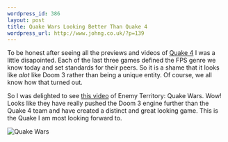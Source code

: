 ```yaml
--- 
wordpress_id: 386
layout: post
title: Quake Wars Looking Better Than Quake 4
wordpress_url: http://www.johng.co.uk/?p=139
---
```

To be honest after seeing all the previews and videos of <a href="http://quake4.ravengames.com/">Quake 4</a> I was a little disapointed. Each of the last three games defined the FPS genre we know today and set standards for their peers. So it is a shame that it looks like <em>alot</em> like Doom 3 rather than being a unique entity. Of course, we all know how that turned out.

So I was delighted to see <a href="http://www.bluesnews.com/cgi-bin/board.pl?action=viewthread&threadid=57935">this video</a> of Enemy Territory: Quake Wars. Wow! Looks like they have really pushed the Doom 3 engine further than the Quake 4 team and have created a distinct and great looking game. This is the Quake I am most looking forward to.

<img src="http://www.johng.co.uk/wp-content/images/artillery_scene.jpg" alt="Quake Wars" />
